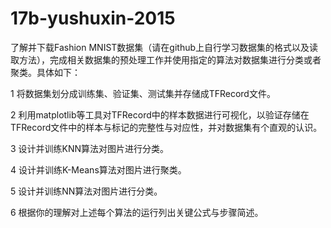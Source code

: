 # 17b-yushuxin-2015
了解并下载Fashion MNIST数据集（请在github上自行学习数据集的格式以及读取方法），完成相关数据集的预处理工作并使用指定的算法对数据集进行分类或者聚类。具体如下：

1 将数据集划分成训练集、验证集、测试集并存储成TFRecord文件。

2 利用matplotlib等工具对TFRecord中的样本数据进行可视化，以验证存储在TFRecord文件中的样本与标记的完整性与对应性，并对数据集有个直观的认识。

3 设计并训练KNN算法对图片进行分类。

4 设计并训练K-Means算法对图片进行聚类。

5 设计并训练NN算法对图片进行分类。

6 根据你的理解对上述每个算法的运行列出关键公式与步骤简述。
